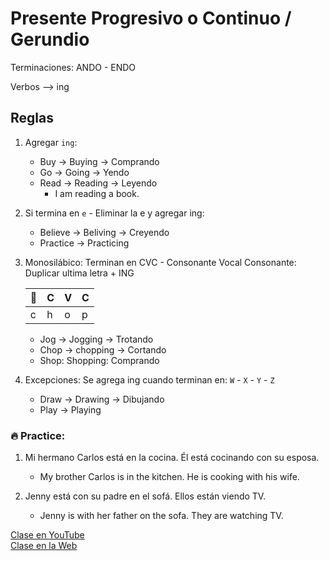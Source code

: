 # Presente Progresivo o Continuo / Gerundio

Terminaciones: ANDO - ENDO

Verbos --> ing

## Reglas

1. Agregar `ing`:
	- Buy -> Buying -> Comprando
	- Go -> Going -> Yendo
	- Read -> Reading -> Leyendo   
		- I am reading a book.

2. Si termina en `e` - Eliminar la e y agregar ing:
	- Believe -> Beliving -> Creyendo
	- Practice -> Practicing

3. Monosilábico: Terminan en CVC - Consonante Vocal Consonante: Duplicar ultima letra + ING  
	
	|🐺|C|V |C |
	|---|--|--|--|
	|c |h |o |p |

	- Jog -> Jogging -> Trotando
	- Chop -> chopping -> Cortando
	- Shop: Shopping: Comprando

4. Excepciones: Se agrega ing cuando terminan en: `W` - `X` - `Y` - `Z`
	- Draw -> Drawing -> Dibujando
	- Play -> Playing


### 🔥 Practice:

1. Mi hermano Carlos está en la cocina. Él está cocinando con su esposa.
	- My brother Carlos is in the kitchen. He is cooking with his wife.

2. Jenny está con su padre en el sofá. Ellos están viendo TV.
	- Jenny is with her father on the sofa. They are watching TV.

[Clase en YouTube](https://www.youtube.com/watch?v=H7uJ2Pqu21U&list=PLgrNDDl9MxYmUmf19zPiljdg8FKIRmP78&index=4)    
[Clase en la Web](https://www.pacho8a.com/ingl%C3%A9s/curso-ingl%C3%A9s-desde-cero/lecci%C3%B3n-4/)